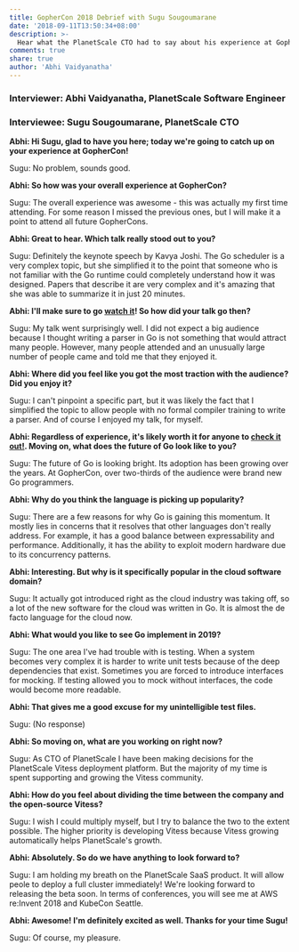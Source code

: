 ```yaml
---
title: GopherCon 2018 Debrief with Sugu Sougoumarane
date: '2018-09-11T13:50:34+08:00'
description: >-
  Hear what the PlanetScale CTO had to say about his experience at GopherCon 2018.
comments: true
share: true
author: 'Abhi Vaidyanatha'
---
```


### Interviewer: Abhi Vaidyanatha, PlanetScale Software Engineer

### Interviewee: Sugu Sougoumarane, PlanetScale CTO

**Abhi: Hi Sugu, glad to have you here; today we're going to catch up on your experience at GopherCon!**

Sugu: No problem, sounds good.

**Abhi: So how was your overall experience at GopherCon?**

Sugu: The overall experience was awesome - this was actually my first time attending. For some reason I missed the previous ones, but I will make it a point to attend all future GopherCons.

**Abhi: Great to hear. Which talk really stood out to you?**

Sugu: Definitely the keynote speech by Kavya Joshi. The Go scheduler is a very complex topic, but she simplified it to the point that someone who is not familiar with the Go runtime could completely understand how it was designed. Papers that describe it are very complex and it's amazing that she was able to summarize it in just 20 minutes.

**Abhi: I'll make sure to go [watch it](https://www.youtube.com/watch?v=NjMGHrM2cc0)! So how did your talk go then?**

Sugu: My talk went surprisingly well. I did not expect a big audience because I thought writing a parser in Go is not something that would attract many people. However, many people attended and an unusually large number of people came and told me that they enjoyed it.

**Abhi: Where did you feel like you got the most traction with the audience? Did you enjoy it?**

Sugu: I can't pinpoint a specific part, but it was likely the fact that I simplified the topic to allow people with no formal compiler training to write a parser. And of course I enjoyed my talk, for myself.

**Abhi: Regardless of experience, it's likely worth it for anyone to [check it out!](https://www.youtube.com/watch?v=tVpaSOGMeq4&t=1s). Moving on, what does the future of Go look like to you?**

Sugu: The future of Go is looking bright. Its adoption has been growing over the years. At GopherCon, over two-thirds of the audience were brand new Go programmers.

**Abhi: Why do you think the language is picking up popularity?**

Sugu: There are a few reasons for why Go is gaining this momentum. It mostly lies in concerns that it resolves that other languages don't really address. For example, it has a good balance between expressability and performance. Additionally, it has the ability to exploit modern hardware due to its concurrency patterns.

**Abhi: Interesting. But why is it specifically popular in the cloud software domain?**

Sugu: It actually got introduced right as the cloud industry was taking off, so a lot of the new software for the cloud was written in Go. It is almost the de facto language for the cloud now.

**Abhi: What would you like to see Go implement in 2019?**

Sugu: The one area I've had trouble with is testing. When a system becomes very complex it is harder to write unit tests because of the deep dependencies that exist. Sometimes you are forced to introduce interfaces for mocking. If testing allowed you to mock without interfaces, the code would become more readable.

**Abhi: That gives me a good excuse for my unintelligible test files.**

Sugu: (No response)

**Abhi: So moving on, what are you working on right now?**

Sugu: As CTO of PlanetScale I have been making decisions for the PlanetScale Vitess deployment platform. But the majority of my time is spent supporting and growing the Vitess community.

**Abhi: How do you feel about dividing the time between the company and the open-source Vitess?**

Sugu: I wish I could multiply myself, but I try to balance the two to the extent possible. The higher priority is developing Vitess because Vitess growing automatically helps PlanetScale's growth.

**Abhi: Absolutely. So do we have anything to look forward to?**

Sugu: I am holding my breath on the PlanetScale SaaS product. It will allow peole to deploy a full cluster immediately! We're looking forward to releasing the beta soon. In terms of conferences, you will see me at AWS re:Invent 2018 and KubeCon Seattle.

**Abhi: Awesome! I'm definitely excited as well. Thanks for your time Sugu!**

Sugu: Of course, my pleasure.
